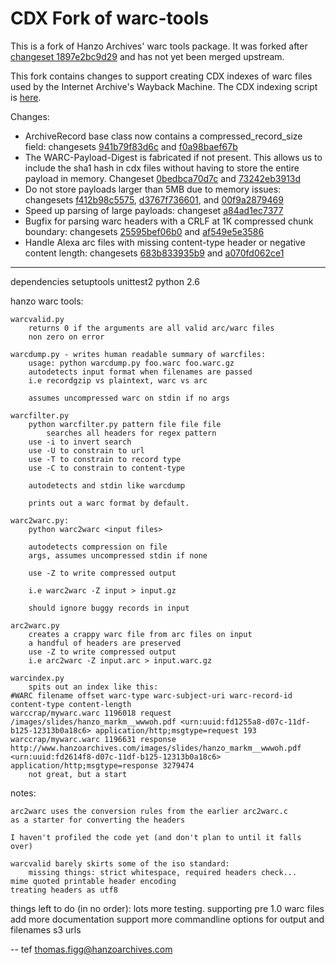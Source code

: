 # CDX Fork of warc-tools

This is a fork of Hanzo Archives' warc tools package. It was forked after
[changeset 1897e2bc9d29](http://code.hanzoarchives.com/warc-tools/changeset/1897e2bc9d29)
and has not yet been merged upstream.

This fork contains changes to support creating CDX indexes of warc files
used by the Internet Archive's Wayback Machine. The CDX indexing
script is [here](https://github.com/rajbot/CDX-Writer).

Changes:

- ArchiveRecord base class now contains a compressed_record_size field:
changesets [941b79f83d6c](https://bitbucket.org/rajbot/warc-tools/changeset/941b79f83d6c) and
[f0a98baef67b](https://bitbucket.org/rajbot/warc-tools/changeset/f0a98baef67b)
- The WARC-Payload-Digest is fabricated if not present. This allows us to
include the sha1 hash in cdx files without having to store the entire
payload in memory. Changeset [0bedbca70d7c](https://bitbucket.org/rajbot/warc-tools/changeset/0bedbca70d7c)
and [73242eb3913d](https://bitbucket.org/rajbot/warc-tools/commits/73242eb3913d8bb2ad72a080de0ecf95c18c6a83)
- Do not store payloads larger than 5MB due to memory issues:
changesets [f412b98c5575](https://bitbucket.org/rajbot/warc-tools/changeset/f412b98c5575),
[d3767f736601](https://bitbucket.org/rajbot/warc-tools/changeset/d3767f736601), and
[00f9a2879469](https://bitbucket.org/rajbot/warc-tools/changeset/00f9a2879469)
- Speed up parsing of large payloads:
changeset [a84ad1ec7377](https://bitbucket.org/rajbot/warc-tools/changeset/a84ad1ec7377)
- Bugfix for parsing warc headers with a CRLF at 1K compressed chunk boundary:
changesets [25595bef06b0](https://bitbucket.org/rajbot/warc-tools/changeset/25595bef06b0) and
[af549e5e3586](https://bitbucket.org/rajbot/warc-tools/changeset/af549e5e3586)
- Handle Alexa arc files with missing content-type header or negative content length:
changesets [683b833935b9](https://bitbucket.org/rajbot/warc-tools/changeset/683b833935b9) and
[a070fd062ce1](https://bitbucket.org/rajbot/warc-tools/changeset/a070fd062ce1)

----

dependencies
	setuptools
	unittest2
	python 2.6

hanzo warc tools:

    warcvalid.py
        returns 0 if the arguments are all valid arc/warc files
        non zero on error

    warcdump.py - writes human readable summary of warcfiles:
        usage: python warcdump.py foo.warc foo.warc.gz
        autodetects input format when filenames are passed
        i.e recordgzip vs plaintext, warc vs arc

        assumes uncompressed warc on stdin if no args

    warcfilter.py
        python warcfilter.py pattern file file file
            searches all headers for regex pattern
        use -i to invert search
        use -U to constrain to url
        use -T to constrain to record type
        use -C to constrain to content-type

        autodetects and stdin like warcdump

        prints out a warc format by default.

    warc2warc.py:
        python warc2warc <input files>

        autodetects compression on file
        args, assumes uncompressed stdin if none

        use -Z to write compressed output

        i.e warc2warc -Z input > input.gz

        should ignore buggy records in input

    arc2warc.py
        creates a crappy warc file from arc files on input
        a handful of headers are preserved
        use -Z to write compressed output
        i.e arc2warc -Z input.arc > input.warc.gz

    warcindex.py
        spits out an index like this:
    #WARC filename offset warc-type warc-subject-uri warc-record-id content-type content-length
    warccrap/mywarc.warc 1196018 request /images/slides/hanzo_markm__wwwoh.pdf <urn:uuid:fd1255a8-d07c-11df-b125-12313b0a18c6> application/http;msgtype=request 193
    warccrap/mywarc.warc 1196631 response http://www.hanzoarchives.com/images/slides/hanzo_markm__wwwoh.pdf <urn:uuid:fd2614f8-d07c-11df-b125-12313b0a18c6> application/http;msgtype=response 3279474
        not great, but a start

notes:

    arc2warc uses the conversion rules from the earlier arc2warc.c
    as a starter for converting the headers

    I haven't profiled the code yet (and don't plan to until it falls over)

    warcvalid barely skirts some of the iso standard:
        missing things: strict whitespace, required headers check...
	mime quoted printable header encoding
	treating headers as utf8

things left to do (in no order):
    lots more testing.
    supporting pre 1.0 warc files
    add more documentation
    support more commandline options for output and filenames
    s3 urls


-- tef thomas.figg@hanzoarchives.com
